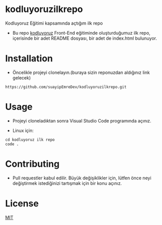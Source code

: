 # kodluyoruzilkrepo
Kodluyoruz Eğitimi kapsamında açtığım ilk repo

- Bu repo [kodluyoruz]() Front-End eğitiminde oluşturduğumuz ilk repo, içerisinde bir adet README dosyası, bir adet de index.html bulunuyor.

# Installation

- Öncelikle projeyi clonelayın.(buraya sizin reponuzdan aldığınız link gelecek)

```
https://github.com/suayipEmreDev/kodluyoruzilkrepo.git
```

# Usage
- Projeyi cloneladıktan sonra Visual Studio Code programında açınız.

- Linux için:

```
cd kodluyoruz ilk repo
code .
```
# Contributing
- Pull requestler kabul edilir. Büyük değişiklikler için, lütfen önce neyi değiştirmek istediğinizi tartışmak için bir konu açınız.

# License

[MIT](https://choosealicense.com/licenses/mit/)

